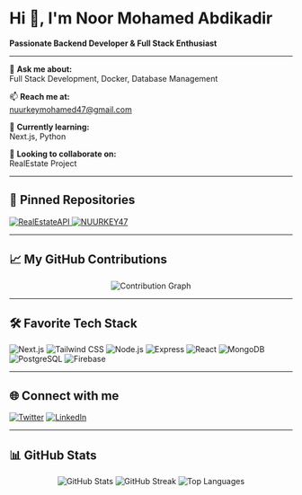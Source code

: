 # Hi 👋, I'm Noor Mohamed Abdikadir

**Passionate Backend Developer & Full Stack Enthusiast**

---

💬 **Ask me about:**  
Full Stack Development, Docker, Database Management

📫 **Reach me at:**  
[nuurkeymohamed47@gmail.com](mailto:nuurkeymohamed47@gmail.com)

🌱 **Currently learning:**  
Next.js, Python

👯 **Looking to collaborate on:**  
RealEstate Project

---

## 📌 Pinned Repositories

<p align="left">
  <a href="https://github.com/NUURKEY47/RealEstateAPI">
    <img src="https://github-readme-stats.vercel.app/api/pin/?username=NUURKEY47&repo=RealEstateAPI&theme=default" alt="RealEstateAPI" />
  </a>
  <a href="https://github.com/NUURKEY47/NUURKEY47">
    <img src="https://github-readme-stats.vercel.app/api/pin/?username=NUURKEY47&repo=NUURKEY47&theme=default" alt="NUURKEY47" />
  </a>
  <!-- Add more pinned repos as needed -->
</p>

---

## 📈 My GitHub Contributions

<p align="center">
  <img src="https://github-readme-activity-graph.vercel.app/graph?username=NUURKEY47&theme=github-compact" alt="Contribution Graph" />
</p>

---

## 🛠️ Favorite Tech Stack

![Next.js](https://img.shields.io/badge/Next.js-000?style=flat&logo=next.js)
![Tailwind CSS](https://img.shields.io/badge/TailwindCSS-06B6D4?style=flat&logo=tailwindcss&logoColor=white)
![Node.js](https://img.shields.io/badge/Node.js-339933?style=flat&logo=node.js&logoColor=white)
![Express](https://img.shields.io/badge/Express.js-000000?style=flat&logo=express&logoColor=white)
![React](https://img.shields.io/badge/React-61DAFB?style=flat&logo=react&logoColor=white)
![MongoDB](https://img.shields.io/badge/MongoDB-47A248?style=flat&logo=mongodb&logoColor=white)
![PostgreSQL](https://img.shields.io/badge/PostgreSQL-336791?style=flat&logo=postgresql&logoColor=white)
![Firebase](https://img.shields.io/badge/Firebase-FFCA28?style=flat&logo=firebase&logoColor=white)

---

## 🌐 Connect with me

[![Twitter](https://img.shields.io/badge/Twitter-@eastcode-1DA1F2?style=flat&logo=twitter&logoColor=white)](https://twitter.com/eastcode)
[![LinkedIn](https://img.shields.io/badge/LinkedIn-mr%20eastcode-0077B5?style=flat&logo=linkedin&logoColor=white)](https://linkedin.com/in/mr%20eastcode)

---

## 📊 GitHub Stats

<p align="center">
  <img src="https://github-readme-stats.vercel.app/api?username=NUURKEY47&show_icons=true&locale=en" alt="GitHub Stats" />
  <img src="https://github-readme-streak-stats.herokuapp.com/?user=NUURKEY47" alt="GitHub Streak" />
  <img src="https://github-readme-stats.vercel.app/api/top-langs?username=NUURKEY47&show_icons=true&locale=en&layout=compact" alt="Top Languages" />
</p>
